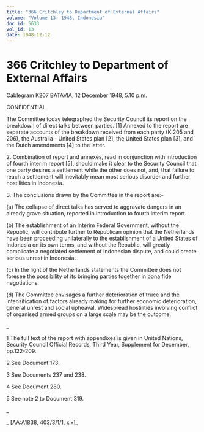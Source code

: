 ```yaml
---
title: "366 Critchley to Department of External Affairs"
volume: "Volume 13: 1948, Indonesia"
doc_id: 5633
vol_id: 13
date: 1948-12-12
---
```


# 366 Critchley to Department of External Affairs

Cablegram K207 BATAVIA, 12 December 1948, 5.10 p.m.

CONFIDENTIAL

The Committee today telegraphed the Security Council its report on the breakdown of direct talks between parties. [1] Annexed to the report are separate accounts of the breakdown received from each party (K.205 and 206), the Australia - United States plan [2], the United States plan [3], and the Dutch amendments [4] to the latter.

2\. Combination of report and annexes, read in conjunction with introduction of fourth interim report [5], should make it clear to the Security Council that one party desires a settlement while the other does not, and, that failure to reach a settlement will inevitably mean most serious disorder and further hostilities in Indonesia.

3\. The conclusions drawn by the Committee in the report are:-

(a) The collapse of direct talks has served to aggravate dangers in an already grave situation, reported in introduction to fourth interim report.

(b) The establishment of an Interim Federal Government, without the Republic, will contribute further to Republican opinion that the Netherlands have been proceeding unilaterally to the establishment of a United States of Indonesia on its own terms, and without the Republic, will greatly complicate a negotiated settlement of Indonesian dispute, and could create serious unrest in Indonesia.

(c) In the light of the Netherlands statements the Committee does not foresee the possibility of its bringing parties together in bona fide negotiations.

(d) The Committee envisages a further deterioration of truce and the intensification of factors already making for further economic deterioration, general unrest and social upheaval. Widespread hostilities involving conflict of organised armed groups on a large scale may be the outcome.

_

1 The full text of the report with appendixes is given in United Nations, Security Council Official Records, Third Year, Supplement for December, pp.122-209.

2 See Document 173.

3 See Documents 237 and 238.

4 See Document 280.

5 See note 2 to Document 319.

_

_ [AA:A1838, 403/3/1/1, xix]_
